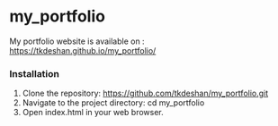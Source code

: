 # my_portfolio

My portfolio website is available on : https://tkdeshan.github.io/my_portfolio/

### Installation
1. Clone the repository: https://github.com/tkdeshan/my_portfolio.git
2. Navigate to the project directory: cd my_portfolio
3. Open index.html in your web browser.
